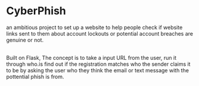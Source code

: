 # CyberPhish
an ambitious project to set up a website to help people check if website links sent to them about account lockouts or potential account breaches are genuine or not.

</br>
Built on Flask, The concept is to take a input URL from the user, run it through who.is find out if the registration matches who the sender claims it to be by asking the user who they think the email or text message with the pottential phish is from. 

